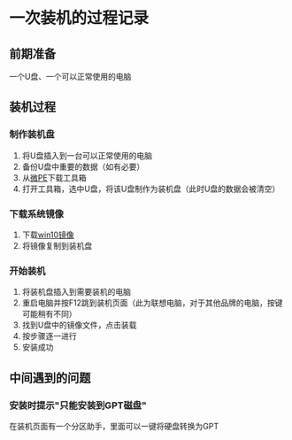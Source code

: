 # 一次装机的过程记录
## 前期准备
一个U盘、一个可以正常使用的电脑
## 装机过程
### 制作装机盘
1. 将U盘插入到一台可以正常使用的电脑
2. 备份U盘中重要的数据（如有必要）
3. 从[微PE](https://www.wepe.com.cn/)下载工具箱
4. 打开工具箱，选中U盘，将该U盘制作为装机盘（此时U盘的数据会被清空）
### 下载系统镜像
1. 下载[win10镜像](https://www.microsoft.com/zh-cn/software-download/windows10ISO)
2. 将镜像复制到装机盘
### 开始装机
1. 将装机盘插入到需要装机的电脑
2. 重启电脑并按F12跳到装机页面（此为联想电脑，对于其他品牌的电脑，按键可能稍有不同）
3. 找到U盘中的镜像文件，点击装载
4. 按步骤逐一进行
5. 安装成功
## 中间遇到的问题
### 安装时提示"只能安装到GPT磁盘"
在装机页面有一个分区助手，里面可以一键将硬盘转换为GPT
